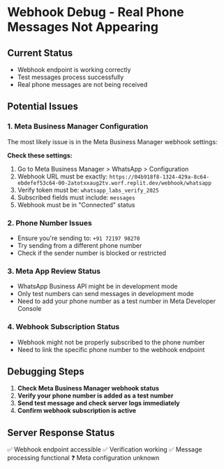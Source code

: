 # Webhook Debug - Real Phone Messages Not Appearing

## Current Status
- Webhook endpoint is working correctly
- Test messages process successfully
- Real phone messages are not being received

## Potential Issues

### 1. Meta Business Manager Configuration
The most likely issue is in the Meta Business Manager webhook settings:

**Check these settings:**
1. Go to Meta Business Manager > WhatsApp > Configuration
2. Webhook URL must be exactly: `https://04b918f8-1324-429a-8c64-ebdefef53c64-00-2atotxxaug2tv.worf.replit.dev/webhook/whatsapp`
3. Verify token must be: `whatsapp_labs_verify_2025`
4. Subscribed fields must include: `messages`
5. Webhook must be in "Connected" status

### 2. Phone Number Issues
- Ensure you're sending to: `+91 72197 98270`
- Try sending from a different phone number
- Check if the sender number is blocked or restricted

### 3. Meta App Review Status
- WhatsApp Business API might be in development mode
- Only test numbers can send messages in development mode
- Need to add your phone number as a test number in Meta Developer Console

### 4. Webhook Subscription Status
- Webhook might not be properly subscribed to the phone number
- Need to link the specific phone number to the webhook endpoint

## Debugging Steps

1. **Check Meta Business Manager webhook status**
2. **Verify your phone number is added as a test number**
3. **Send test message and check server logs immediately**
4. **Confirm webhook subscription is active**

## Server Response Status
✅ Webhook endpoint accessible
✅ Verification working
✅ Message processing functional
❓ Meta configuration unknown
